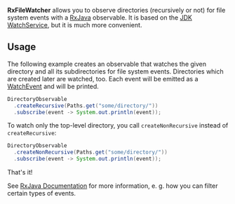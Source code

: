 **RxFileWatcher** allows you to observe directories (recursively or not) for file system events with a [RxJava](https://github.com/ReactiveX/RxJava) observable. It is based on the [JDK WatchService](https://docs.oracle.com/javase/8/docs/api/java/nio/file/WatchService.html), but it is much more convenient.

Usage
-------

The following example creates an observable that watches the given directory and all its subdirectories for file system events. Directories which are created later are watched, too.  Each event will be emitted as a [WatchEvent](https://docs.oracle.com/javase/8/docs/api/java/nio/file/WatchEvent.html) and will be printed.

```java
DirectoryObservable
  .createRecursive(Paths.get("some/directory/"))
  .subscribe(event -> System.out.println(event));
```
    
To watch only the top-level directory, you call `createNonRecursive` instead of `createRecursive`:

```java
DirectoryObservable
  .createNonRecursive(Paths.get("some/directory/"))
  .subscribe(event -> System.out.println(event));
```

That's it!

See [RxJava Documentation](https://github.com/ReactiveX/RxJava/wiki) for more information, e. g. how you can filter certain types of events.